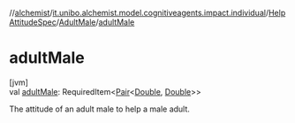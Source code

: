 //[alchemist](../../../../index.md)/[it.unibo.alchemist.model.cognitiveagents.impact.individual](../../index.md)/[HelpAttitudeSpec](../index.md)/[AdultMale](index.md)/[adultMale](adult-male.md)

# adultMale

[jvm]\
val [adultMale](adult-male.md): RequiredItem<[Pair](https://kotlinlang.org/api/latest/jvm/stdlib/kotlin/-pair/index.html)<[Double](https://kotlinlang.org/api/latest/jvm/stdlib/kotlin/-double/index.html), [Double](https://kotlinlang.org/api/latest/jvm/stdlib/kotlin/-double/index.html)>>

The attitude of an adult male to help a male adult.
